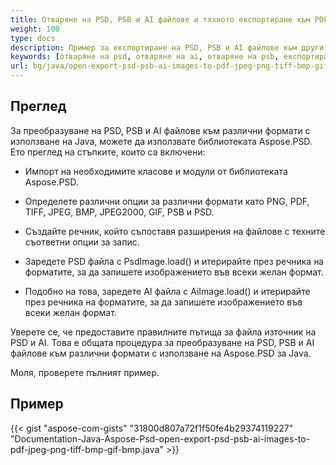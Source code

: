 ```yaml
---
title: Отваряне на PSD, PSB и AI файлове и тяхното експортиране към PDF, PNG, TIFF, GIF, BMP, JPEG
weight: 100
type: docs
description: Пример за експортиране на PSD, PSB и AI файлове към други формати
keywords: [отваряне на psd, отваряне на ai, отваряне на psb, експортиране към png, експортиране към pdf, експортиране към jpeg, експортиране към tiff, psd api, java, примерен код]
url: bg/java/open-export-psd-psb-ai-images-to-pdf-jpeg-png-tiff-bmp-gif-bmp/
---
```


## **Преглед**
За преобразуване на PSD, PSB и AI файлове към различни формати с използване на Java, можете да използвате библиотеката Aspose.PSD. Ето преглед на стъпките, които са включени:

- Импорт на необходимите класове и модули от библиотеката Aspose.PSD.

- Определете различни опции за различни формати като PNG, PDF, TIFF, JPEG, BMP, JPEG2000, GIF, PSB и PSD.

- Създайте речник, който съпоставя разширения на файлове с техните съответни опции за запис.

- Заредете PSD файла с PsdImage.load() и итерирайте през речника на форматите, за да запишете изображението във всеки желан формат.

- Подобно на това, заредете AI файла с AiImage.load() и итерирайте през речника на форматите, за да запишете изображението във всеки желан формат.

Уверете се, че предоставите правилните пътища за файла източник на PSD и AI.
Това е общата процедура за преобразуване на PSD, PSB и AI файлове към различни формати с използване на Aspose.PSD за Java.

Моля, проверете пълният пример.

## **Пример**
{{< gist "aspose-com-gists" "31800d807a72f1f50fe4b29374119227" "Documentation-Java-Aspose-Psd-open-export-psd-psb-ai-images-to-pdf-jpeg-png-tiff-bmp-gif-bmp.java" >}}